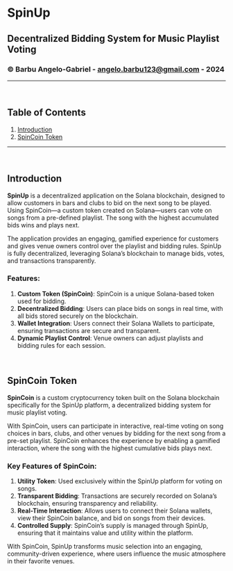 # SpinUp
## Decentralized Bidding System for Music Playlist Voting
### © Barbu Angelo-Gabriel - angelo.barbu123@gmail.com - 2024

---

<br>

## Table of Contents

1. [Introduction](#introduction)
2. [SpinCoin Token](spincoin-token)

---

<br>

## Introduction

**SpinUp** is a decentralized application on the Solana blockchain, designed to allow customers in bars and clubs to bid on the next song to be played. Using SpinCoin—a custom token created on Solana—users can vote on songs from a pre-defined playlist. The song with the highest accumulated bids wins and plays next.

The application provides an engaging, gamified experience for customers and gives venue owners control over the playlist and bidding rules. SpinUp is fully decentralized, leveraging Solana’s blockchain to manage bids, votes, and transactions transparently.

### Features:
1. **Custom Token (SpinCoin)**: SpinCoin is a unique Solana-based token used for bidding.
2. **Decentralized Bidding**: Users can place bids on songs in real time, with all bids stored securely on the blockchain.
3. **Wallet Integration**: Users connect their Solana Wallets to participate, ensuring transactions are secure and transparent.
4. **Dynamic Playlist Control**: Venue owners can adjust playlists and bidding rules for each session.

<br>

## SpinCoin Token

**SpinCoin** is a custom cryptocurrency token built on the Solana blockchain specifically for the SpinUp platform, a decentralized bidding system for music playlist voting.

With SpinCoin, users can participate in interactive, real-time voting on song choices in bars, clubs, and other venues by bidding for the next song from a pre-set playlist. SpinCoin enhances the experience by enabling a gamified interaction, where the song with the highest cumulative bids plays next.

### Key Features of SpinCoin:

1. **Utility Token**: Used exclusively within the SpinUp platform for voting on songs.
2. **Transparent Bidding**: Transactions are securely recorded on Solana’s blockchain, ensuring transparency and reliability.
3. **Real-Time Interaction**: Allows users to connect their Solana wallets, view their SpinCoin balance, and bid on songs from their devices.
4. **Controlled Supply**: SpinCoin’s supply is managed through SpinUp, ensuring that it maintains value and utility within the platform.


With SpinCoin, SpinUp transforms music selection into an engaging, community-driven experience, where users influence the music atmosphere in their favorite venues.


